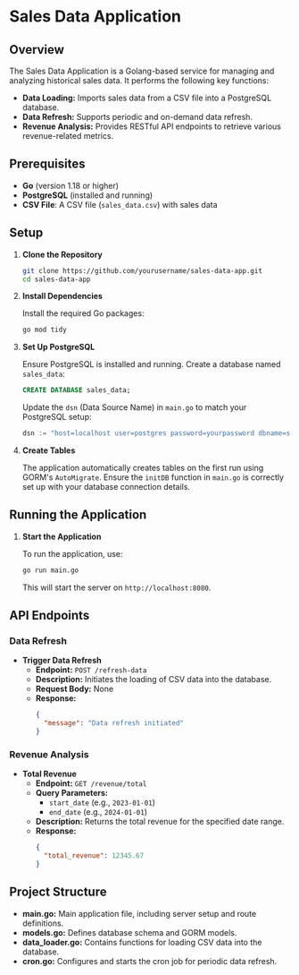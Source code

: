 # Sales Data Application

## Overview

The Sales Data Application is a Golang-based service for managing and analyzing historical sales data. It performs the following key functions:

- **Data Loading:** Imports sales data from a CSV file into a PostgreSQL database.
- **Data Refresh:** Supports periodic and on-demand data refresh.
- **Revenue Analysis:** Provides RESTful API endpoints to retrieve various revenue-related metrics.

## Prerequisites

- **Go** (version 1.18 or higher)
- **PostgreSQL** (installed and running)
- **CSV File**: A CSV file (`sales_data.csv`) with sales data

## Setup

1. **Clone the Repository**

    ```bash
    git clone https://github.com/yourusername/sales-data-app.git
    cd sales-data-app
    ```

2. **Install Dependencies**

    Install the required Go packages:

    ```bash
    go mod tidy
    ```

3. **Set Up PostgreSQL**

    Ensure PostgreSQL is installed and running. Create a database named `sales_data`:

    ```sql
    CREATE DATABASE sales_data;
    ```

    Update the `dsn` (Data Source Name) in `main.go` to match your PostgreSQL setup:

    ```go
    dsn := "host=localhost user=postgres password=yourpassword dbname=sales_data port=5432 sslmode=disable"
    ```

4. **Create Tables**

    The application automatically creates tables on the first run using GORM's `AutoMigrate`. Ensure the `initDB` function in `main.go` is correctly set up with your database connection details.

## Running the Application

1. **Start the Application**

    To run the application, use:

    ```bash
    go run main.go
    ```

    This will start the server on `http://localhost:8080`.

## API Endpoints

### Data Refresh

- **Trigger Data Refresh**
  - **Endpoint:** `POST /refresh-data`
  - **Description:** Initiates the loading of CSV data into the database.
  - **Request Body:** None
  - **Response:**
    ```json
    {
      "message": "Data refresh initiated"
    }
    ```

### Revenue Analysis

- **Total Revenue**
  - **Endpoint:** `GET /revenue/total`
  - **Query Parameters:**
    - `start_date` (e.g., `2023-01-01`)
    - `end_date` (e.g., `2024-01-01`)
  - **Description:** Returns the total revenue for the specified date range.
  - **Response:**
    ```json
    {
      "total_revenue": 12345.67
    }
    ```

## Project Structure

- **main.go:** Main application file, including server setup and route definitions.
- **models.go:** Defines database schema and GORM models.
- **data_loader.go:** Contains functions for loading CSV data into the database.
- **cron.go:** Configures and starts the cron job for periodic data refresh.

